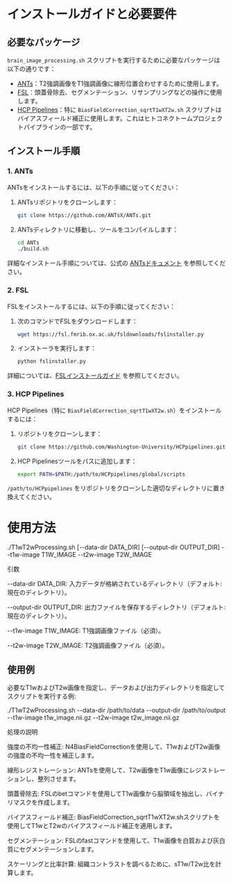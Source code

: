 # インストールガイドと必要要件

## 必要なパッケージ
`brain_image_processing.sh` スクリプトを実行するために必要なパッケージは以下の通りです：

- [ANTs](https://github.com/ANTsX/ANTs)：T2強調画像をT1強調画像に線形位置合わせするために使用します。
- [FSL](https://fsl.fmrib.ox.ac.uk/fsl/fslwiki)：頭蓋骨除去、セグメンテーション、リサンプリングなどの操作に使用します。
- [HCP Pipelines](https://github.com/Washington-University/HCPpipelines)：特に `BiasFieldCorrection_sqrtT1wXT2w.sh` スクリプトはバイアスフィールド補正に使用します。これはヒトコネクトームプロジェクトパイプラインの一部です。

## インストール手順

### 1. ANTs
ANTsをインストールするには、以下の手順に従ってください：

1. ANTsリポジトリをクローンします：
   ```bash
   git clone https://github.com/ANTsX/ANTs.git
   ```
2. ANTsディレクトリに移動し、ツールをコンパイルします：
   ```bash
   cd ANTs
   ./build.sh
   ```

詳細なインストール手順については、公式の [ANTsドキュメント](https://github.com/ANTsX/ANTs/wiki/Installing-ANTs) を参照してください。

### 2. FSL
FSLをインストールするには、以下の手順に従ってください：

1. 次のコマンドでFSLをダウンロードします：
   ```bash
   wget https://fsl.fmrib.ox.ac.uk/fsldownloads/fslinstaller.py
   ```
2. インストーラを実行します：
   ```bash
   python fslinstaller.py
   ```

詳細については、[FSLインストールガイド](https://fsl.fmrib.ox.ac.uk/fsl/fslwiki/FslInstallation) を参照してください。

### 3. HCP Pipelines
HCP Pipelines（特に `BiasFieldCorrection_sqrtT1wXT2w.sh`）をインストールするには：

1. リポジトリをクローンします：
   ```bash
   git clone https://github.com/Washington-University/HCPpipelines.git
   ```
2. HCP Pipelinesツールをパスに追加します：
   ```bash
   export PATH=$PATH:/path/to/HCPpipelines/global/scripts
   ```

`/path/to/HCPpipelines` をリポジトリをクローンした適切なディレクトリに置き換えてください。




# 使用方法

./T1wT2wProcessing.sh [--data-dir DATA_DIR] [--output-dir OUTPUT_DIR] --t1w-image T1W_IMAGE --t2w-image T2W_IMAGE

引数

--data-dir DATA_DIR: 入力データが格納されているディレクトリ（デフォルト: 現在のディレクトリ）。

--output-dir OUTPUT_DIR: 出力ファイルを保存するディレクトリ（デフォルト: 現在のディレクトリ）。

--t1w-image T1W_IMAGE: T1強調画像ファイル（必須）。

--t2w-image T2W_IMAGE: T2強調画像ファイル（必須）。

## 使用例

必要なT1wおよびT2w画像を指定し、データおよび出力ディレクトリを指定してスクリプトを実行する例:

./T1wT2wProcessing.sh --data-dir /path/to/data --output-dir /path/to/output --t1w-image t1w_image.nii.gz --t2w-image t2w_image.nii.gz

処理の説明

強度の不均一性補正: N4BiasFieldCorrectionを使用して、T1wおよびT2w画像の強度の不均一性を補正します。

線形レジストレーション: ANTsを使用して、T2w画像をT1w画像にレジストレーションし、整列させます。

頭蓋骨除去: FSLのbetコマンドを使用してT1w画像から脳領域を抽出し、バイナリマスクを作成します。

バイアスフィールド補正: BiasFieldCorrection_sqrtT1wXT2w.shスクリプトを使用してT1wとT2wのバイアスフィールド補正を適用します。

セグメンテーション: FSLのfastコマンドを使用して、T1w画像を白質および灰白質にセグメンテーションします。

スケーリングと比率計算: 組織コントラストを調べるために、sT1w/T2w比を計算します。
